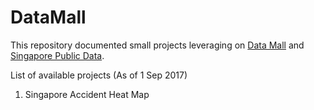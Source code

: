 # DataMall

This repository documented small projects leveraging on [Data Mall](https://www.mytransport.sg/content/mytransport/home/dataMall.html) and [Singapore Public Data](https://data.gov.sg/).

List of available projects (As of 1 Sep 2017)
1. Singapore Accident Heat Map
